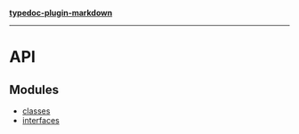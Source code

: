 [**typedoc-plugin-markdown**](README.md)

***

# API

## Modules

- [classes](classes.md)
- [interfaces](interfaces.md)
